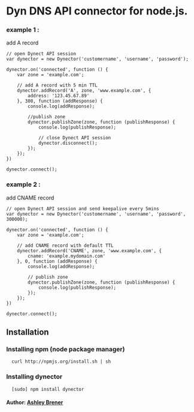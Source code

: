Dyn DNS API connector for node.js.
===

### example 1 :
 
add A record

	// open Dynect API session
	var dynector = new Dynector('customername', 'username', 'password');

	dynector.on('connected', function () {
		var zone = 'example.com';

		// add A record with 5 min TTL
		dynector.addRecord('A', zone, 'www.example.com', {
			address: '123.45.67.89'
		}, 300, function (addResponse) {
			console.log(addResponse);

			//publish zone
			dynector.publishZone(zone, function (publishResponse) {
				console.log(publishResponse);

				// close Dynect API session
				dynector.disconnect();
			});
		});
	})

	dynector.connect();


### example 2 : 

add CNAME record

	// open Dynect API session and send keepalive every 5mins
	var dynector = new Dynector('customername', 'username', 'password', 300000);

	dynector.on('connected', function () {
		var zone = 'example.com';

		// add CNAME record with default TTL
		dynector.addRecord('CNAME', zone, 'www.example.com', {
			cname: 'example.mydomain.com'
		}, 0, function (addResponse) {
			console.log(addResponse);

			// publish zone
			dynector.publishZone(zone, function (publishResponse) {
				console.log(publishResponse);
			});
		});
	})

	dynector.connect();

## Installation

### Installing npm (node package manager)
```
  curl http://npmjs.org/install.sh | sh
```

### Installing dynector
```
  [sudo] npm install dynector
```

#### Author: [Ashley Brener](http://twitter.com/ashleybrener)